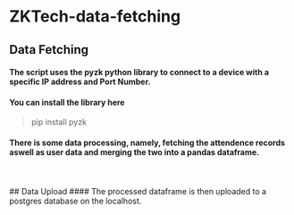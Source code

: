 # ZKTech-data-fetching
## Data Fetching  
#### The script uses the pyzk python library to connect to a device with a specific IP address and Port Number.  
#### You can install the library here  
> pip install pyzk  
#### There is some data processing, namely, fetching the attendence records aswell as user data and merging the two into a pandas dataframe.  
<br>
<br>
## Data Upload
#### The processed dataframe is then uploaded to a postgres database on the localhost.


